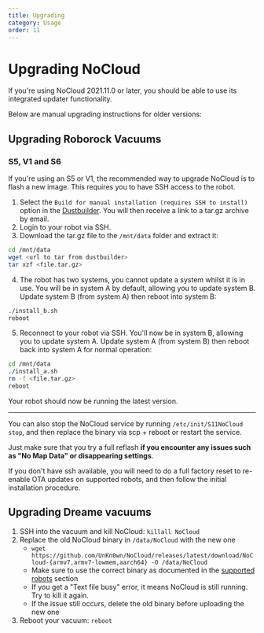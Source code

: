 ```yaml
---
title: Upgrading
category: Usage
order: 11
---
```

# Upgrading NoCloud

If you're using NoCloud 2021.11.0 or later, you should be able to use its integrated updater functionality.

Below are manual upgrading instructions for older versions:

## Upgrading Roborock Vacuums

### S5, V1 and S6

If you're using an S5 or V1, the recommended way to upgrade NoCloud is to flash a new image. This requires you to have SSH access to the robot.

1. Select the `Build for manual installation (requires SSH to install)` option in the [Dustbuilder](https://builder.dontvacuum.me/). You will then receive a link to a tar.gz archive by email.
2. Login to your robot via SSH.
3. Download the tar.gz file to the `/mnt/data` folder and extract it:
```sh
cd /mnt/data
wget <url to tar from dustbuilder>
tar xzf <file.tar.gz>
```
4. The robot has two systems, you cannot update a system whilst it is in use. You will be in system A by default, allowing you to update system B. Update system B (from system A) then reboot into system B:
```sh
./install_b.sh
reboot
```
5. Reconnect to your robot via SSH. You'll now be in system B, allowing you to update system A. Update system A (from system B) then reboot back into system A for normal operation:
```sh
cd /mnt/data
./install_a.sh
rm -f <file.tar.gz>
reboot
```

Your robot should now be running the latest version.

---

You can also stop the NoCloud service by running `/etc/init/S11NoCloud stop`, and then replace the binary via scp + reboot or restart the service.

Just make sure that you try a full reflash **if you encounter any issues such as "No Map Data" or disappearing settings**.

If you don't have ssh available, you will need to do a full factory reset to re-enable OTA updates on supported robots, and then follow the initial installation procedure.


## Upgrading Dreame vacuums

1. SSH into the vacuum and kill NoCloud: `killall NoCloud`
2. Replace the old NoCloud binary in `/data/NoCloud` with the new one
   - `wget https://github.com/UnKn0wn/NoCloud/releases/latest/download/NoCloud-{armv7,armv7-lowmem,aarch64} -O /data/NoCloud`
   - Make sure to use the correct binary as documented in the [supported robots](https://NoCloud.cloud/pages/general/supported-robots.html) section
   - If you get a "Text file busy" error, it means NoCloud is still running. Try to kill it again.
   - If the issue still occurs, delete the old binary before uploading the new one
3. Reboot your vacuum: `reboot`
